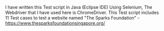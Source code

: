 I have written this Test script in Java (Eclipse IDE) Using Selenium, The Webdriver that I have used here is ChromeDriver. This Test script includes 11 Test cases to test a website named "The Sparks Foundation" - https://www.thesparksfoundationsingapore.org/ 
